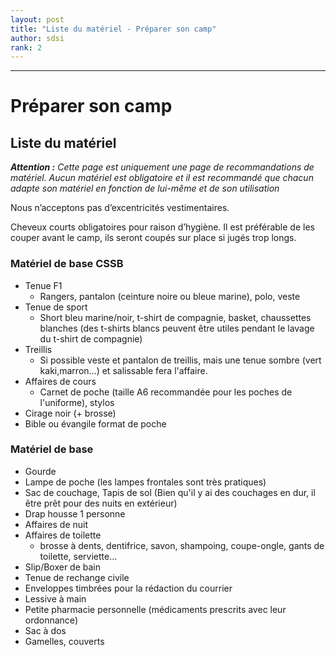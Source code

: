 ```yaml
---
layout: post
title: "Liste du matériel - Préparer son camp"
author: sdsi
rank: 2
---
```


-----
# Préparer son camp

## Liste du matériel

**_Attention :_** _Cette page est uniquement une page de recommandations de matériel. Aucun matériel est obligatoire et il est recommandé que chacun adapte son matériel en fonction de lui-même et de son utilisation_

<i class="uil uil-exclamation-triangle"></i> Nous n’acceptons pas d’excentricités vestimentaires.

<i class="uil uil-exclamation-triangle"></i> Cheveux courts obligatoires pour raison d’hygiène. Il est préférable de les couper avant le camp, ils seront coupés sur place si jugés trop longs.

### Matériel de base CSSB

- Tenue F1
    - Rangers, pantalon (ceinture noire ou bleue marine), polo, veste
- Tenue de sport
    - Short bleu marine/noir, t-shirt de compagnie, basket, chaussettes blanches (des t-shirts blancs peuvent être utiles pendant le lavage du t-shirt de compagnie)
- Treillis
    - Si possible veste et pantalon de treillis, mais une tenue sombre (vert kaki,marron...) et salissable fera l'affaire.
- Affaires de cours
    - Carnet de poche (taille A6 recommandée pour les poches de l'uniforme), stylos
- Cirage noir (+ brosse)
- Bible ou évangile format de poche



### Matériel de base

- <i class="uil uil-exclamation-triangle"></i> Gourde
- <i class="uil uil-exclamation-triangle"></i> Lampe de poche (les lampes frontales sont très pratiques)
- Sac de couchage, Tapis de sol (Bien qu'il y ai des couchages en dur, il être prêt pour des nuits en extérieur)
- Drap housse 1 personne
- Affaires de nuit
- Affaires de toilette
    - brosse à dents, dentifrice, savon, shampoing, coupe-ongle, gants de toilette, serviette...
- Slip/Boxer de bain
- Tenue de rechange civile
- Enveloppes timbrées pour la rédaction du courrier
- Lessive à main
- Petite pharmacie personnelle (médicaments prescrits avec leur ordonnance)
- Sac à dos
- Gamelles, couverts

